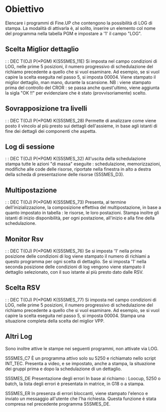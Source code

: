 # Obiettivo
Elencare i programmi di Fine.UP che contengono la possibilità di LOG di stampa.
La modalità di attivarla è, al solito, inserire un elemento col nome del programma nella tabella PGM e impostare a '1' il campo "LOG".

## Scelta Miglior dettaglio
 :  : DEC T(OJ) P(\*PGM) K(S5SMES_11E)
Si imposta nel campo condizioni di LOG, nelle prime 5 posizioni, il numero progressivo di schedulazione del richiamo precedente a quello che si vuol esaminare. Ad esempio, se si vuol capire la scelta eseguita nel passo 5, si imposta 00004.
Viene stampato il miglior dettaglio, man mano, durante la scansione. NB :  viene stampato prima del controllo del CROR :  se passa anche quest'ultimo, viene aggiunta la sigla "OK !!" per evidenziare che è stato (provvisoriamente) scelto.

## Sovrapposizione tra livelli
 :  : DEC T(OJ) P(\*PGM) K(S5SMES_28)
Permette di analizzare come viene posto il vincolo al più presto sui dettagli dell'assieme, in base agli istanti di fine dei dettagli dei componenti che aspetta.

## Log di sessione
 :  : DEC T(OJ) P(\*PGM) K(S5SMES_32)
All'uscita della schedulazione stampa tutte le azioni "di massa" eseguite :  schedulazione, memorizzazioni, modifiche alle code delle risorse, riportate nella finestra in alto a destra della scheda di presentazione delle risorse (S5SMES_D3).

## Multipostazione
 :  : DEC T(OJ) P(\*PGM) K(S5SMES_73)
Presenta, al termine dell'inizializzazione, la composizione effettiva del multipostazione, in base a quanto impostato in tabella :  le risorse, le loro postazioni.
Stampa inoltre gli istanti di inizio disponibilità, per ogni postazione, all'inizio e alla fine della schedulazione.

## Monitor Rsv
 :  : DEC T(OJ) P(\*PGM) K(S5SMES_76)
Se si imposta '1' nella prima posizione delle condizioni di log viene stampato il numero di richiami a questo programma per ogni scelta di dettaglio.
Se si imposta '1' nella seconda posizione delle condizioni di log vengono viene stampato il dettaglio selezionato, con il suo istante al più presto dato dalle RSV.

## Scelta RSV
 :  : DEC T(OJ) P(\*PGM) K(S5SMES_77)
Si imposta nel campo condizioni di LOG, nelle prime 5 posizioni, il numero progressivo di schedulazione del richiamo precedente a quello che si vuol esaminare. Ad esempio, se si vuol capire la scelta eseguita nel passo 5, si imposta 00004.
Stampa una situazione completa della scelta del miglior VPP.


## Altri Log
Sono inoltre attive le stampe nei seguenti programmi, non attivate via LOG.

S5SMES_C7
È un programma attivo solo su 5250 e richiamato nello script INT_TEC. Presenta a video, e se impostato, anche a stampa, la situazione dei gruppi prima e dopo la schedulazione di un dettaglio.

S5SMES_DE
Presentazione degli errori
In base al richiamo :  Loocup, 5250 o batch, la lista degli errori è presentata in matrice, in G18 o a stampa.

S5SMES_ER
In presenza di errori bloccanti, viene stampato l'elenco e inviato un messaggio all'utente che l'ha richiesta. Questa funzione è stata compresa nel precedente programma S5SMES_DE.
